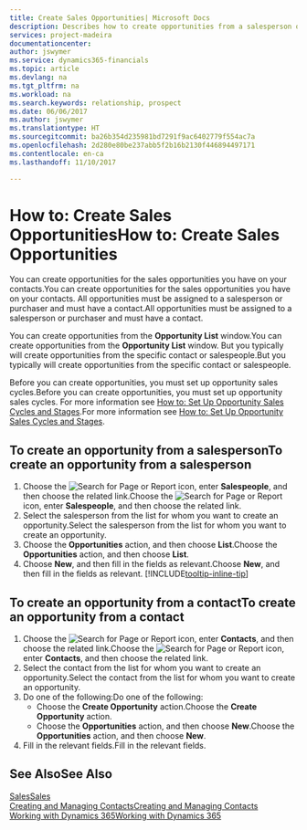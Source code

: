 ```yaml
---
title: Create Sales Opportunities| Microsoft Docs
description: Describes how to create opportunities from a salesperson or a contact in Dynamics 365 Business edition.
services: project-madeira
documentationcenter: 
author: jswymer
ms.service: dynamics365-financials
ms.topic: article
ms.devlang: na
ms.tgt_pltfrm: na
ms.workload: na
ms.search.keywords: relationship, prospect
ms.date: 06/06/2017
ms.author: jswymer
ms.translationtype: HT
ms.sourcegitcommit: ba26b354d235981bd7291f9ac6402779f554ac7a
ms.openlocfilehash: 2d280e80be237abb5f2b16b2130f446894497171
ms.contentlocale: en-ca
ms.lasthandoff: 11/10/2017

---
```

# <a name="how-to-create-sales-opportunities"></a><span data-ttu-id="f5dca-103">How to: Create Sales Opportunities</span><span class="sxs-lookup"><span data-stu-id="f5dca-103">How to: Create Sales Opportunities</span></span>
<span data-ttu-id="f5dca-104">You can create opportunities for the sales opportunities you have on your contacts.</span><span class="sxs-lookup"><span data-stu-id="f5dca-104">You can create opportunities for the sales opportunities you have on your contacts.</span></span> <span data-ttu-id="f5dca-105">All opportunities must be assigned to a salesperson or purchaser and must have a contact.</span><span class="sxs-lookup"><span data-stu-id="f5dca-105">All opportunities must be assigned to a salesperson or purchaser and must have a contact.</span></span>

<span data-ttu-id="f5dca-106">You can create opportunities from the **Opportunity List** window.</span><span class="sxs-lookup"><span data-stu-id="f5dca-106">You can create opportunities from the **Opportunity List** window.</span></span> <span data-ttu-id="f5dca-107">But you typically will create opportunities from the specific contact or salespeople.</span><span class="sxs-lookup"><span data-stu-id="f5dca-107">But you typically will create opportunities from the specific contact or salespeople.</span></span>

<span data-ttu-id="f5dca-108">Before you can create opportunities, you must set up opportunity sales cycles.</span><span class="sxs-lookup"><span data-stu-id="f5dca-108">Before you can create opportunities, you must set up opportunity sales cycles.</span></span> <span data-ttu-id="f5dca-109">For more information see [How to: Set Up Opportunity Sales Cycles and Stages](marketing-how-setup-opportunity-sales-cycles-stages.md).</span><span class="sxs-lookup"><span data-stu-id="f5dca-109">For more information see [How to: Set Up Opportunity Sales Cycles and Stages](marketing-how-setup-opportunity-sales-cycles-stages.md).</span></span>

## <a name="to-create-an-opportunity-from-a-salesperson"></a><span data-ttu-id="f5dca-110">To create an opportunity from a salesperson</span><span class="sxs-lookup"><span data-stu-id="f5dca-110">To create an opportunity from a salesperson</span></span>
1. <span data-ttu-id="f5dca-111">Choose the ![Search for Page or Report](media/ui-search/search_small.png "Search for Page or Report icon") icon, enter **Salespeople**, and then choose the related link.</span><span class="sxs-lookup"><span data-stu-id="f5dca-111">Choose the ![Search for Page or Report](media/ui-search/search_small.png "Search for Page or Report icon") icon, enter **Salespeople**, and then choose the related link.</span></span>
2. <span data-ttu-id="f5dca-112">Select the salesperson from the list for whom you want to create an opportunity.</span><span class="sxs-lookup"><span data-stu-id="f5dca-112">Select the salesperson from the list for whom you want to create an opportunity.</span></span>
3. <span data-ttu-id="f5dca-113">Choose the **Opportunities** action, and then choose **List**.</span><span class="sxs-lookup"><span data-stu-id="f5dca-113">Choose the **Opportunities** action, and then choose **List**.</span></span>
4. <span data-ttu-id="f5dca-114">Choose **New**, and then fill in the fields as relevant.</span><span class="sxs-lookup"><span data-stu-id="f5dca-114">Choose **New**, and then fill in the fields as relevant.</span></span> [!INCLUDE[tooltip-inline-tip](includes/tooltip-inline-tip_md.md)]  



## <a name="to-create-an-opportunity-from-a-contact"></a><span data-ttu-id="f5dca-115">To create an opportunity from a contact</span><span class="sxs-lookup"><span data-stu-id="f5dca-115">To create an opportunity from a contact</span></span>
1. <span data-ttu-id="f5dca-116">Choose the ![Search for Page or Report](media/ui-search/search_small.png "Search for Page or Report icon") icon, enter **Contacts**, and then choose the related link.</span><span class="sxs-lookup"><span data-stu-id="f5dca-116">Choose the ![Search for Page or Report](media/ui-search/search_small.png "Search for Page or Report icon") icon, enter **Contacts**, and then choose the related link.</span></span>
2. <span data-ttu-id="f5dca-117">Select the contact from the list for whom you want to create an opportunity.</span><span class="sxs-lookup"><span data-stu-id="f5dca-117">Select the contact from the list for whom you want to create an opportunity.</span></span>
3. <span data-ttu-id="f5dca-118">Do one of the following:</span><span class="sxs-lookup"><span data-stu-id="f5dca-118">Do one of the following:</span></span>
   * <span data-ttu-id="f5dca-119">Choose the **Create Opportunity** action.</span><span class="sxs-lookup"><span data-stu-id="f5dca-119">Choose the **Create Opportunity** action.</span></span>
   * <span data-ttu-id="f5dca-120">Choose the  **Opportunities** action, and then choose **New**.</span><span class="sxs-lookup"><span data-stu-id="f5dca-120">Choose the  **Opportunities** action, and then choose **New**.</span></span>
4. <span data-ttu-id="f5dca-121">Fill in the relevant fields.</span><span class="sxs-lookup"><span data-stu-id="f5dca-121">Fill in the relevant fields.</span></span>

## <a name="see-also"></a><span data-ttu-id="f5dca-122">See Also</span><span class="sxs-lookup"><span data-stu-id="f5dca-122">See Also</span></span>
[<span data-ttu-id="f5dca-123">Sales</span><span class="sxs-lookup"><span data-stu-id="f5dca-123">Sales</span></span>](sales-manage-sales.md)  
[<span data-ttu-id="f5dca-124">Creating and Managing Contacts</span><span class="sxs-lookup"><span data-stu-id="f5dca-124">Creating and Managing Contacts</span></span>](marketing-contacts.md)  
[<span data-ttu-id="f5dca-125">Working with Dynamics 365</span><span class="sxs-lookup"><span data-stu-id="f5dca-125">Working with Dynamics 365</span></span>](ui-work-product.md)

